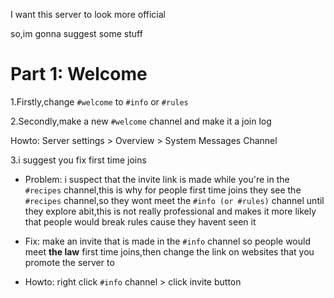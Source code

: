 I want this server to look more official

so,im gonna suggest some stuff

# Part 1: Welcome

1.Firstly,change `#welcome` to `#info` or `#rules`

2.Secondly,make a new `#welcome` channel and make it a join log

Howto: Server settings > Overview > System Messages Channel

3.i suggest you fix first time joins

- Problem: i suspect that the invite link is made while you're in the `#recipes` channel,this is why for people first time joins they see the `#recipes` channel,so they wont meet the `#info (or #rules)` channel until they explore abit,this is not really professional and makes it more likely that people would break rules cause they havent seen it

- Fix: make an invite that is made in the `#info` channel so people would meet **the law** first time joins,then change the link on websites that you promote the server to

- Howto: right click `#info` channel > click invite button
